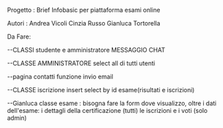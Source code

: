 Progetto :
Brief Infobasic per piattaforma esami online

Autori :
Andrea Vicoli
Cinzia Russo
Gianluca Tortorella

Da Fare:

--CLASSI studente e amministratore
MESSAGGIO
CHAT

--CLASSE AMMINISTRATORE
select all di tutti utenti

--pagina contatti
funzione invio email

--CLASSE iscrizione 
insert
select by id esame(risultati e iscrizioni)

--Gianluca
classe esame : bisogna fare la form dove visualizzo, oltre i dati dell'esame:
               i dettagli della certificazione (tutti)
               le iscrizioni e i voti (solo admin)